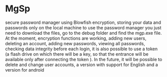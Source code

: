 # MgSp
secure password manager using Blowfish encryption, storing your data and passwords only on the local machine
to use the password manager you just need to download the files, go to the debug folder and find the mgp.exe file.
  At the moment, encryption functions are working, adding new users, deleting an account, adding new passwords, viewing all passwords, checking data integrity before each login, it is also possible to use a token (a flash drive on which there will be a key, so that the entrance will be available only after connecting the token ). In the future, it will be possible to delete and change user accounts, a version with support for English and a version for android

